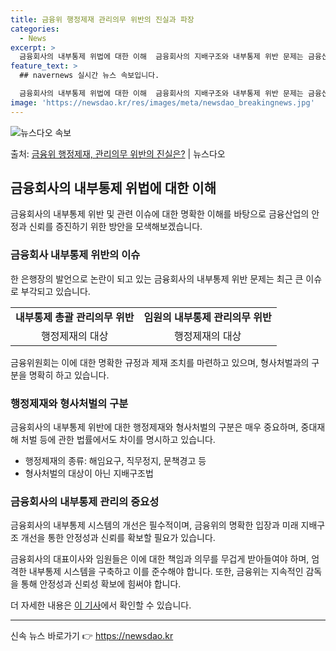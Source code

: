 ```yaml
---
title: 금융위 행정제재 관리의무 위반의 진실과 파장
categories:
  - News
excerpt: >
  금융회사의 내부통제 위법에 대한 이해  금융회사의 지배구조와 내부통제 위반 문제는 금융산업에서 중요하게 다루…
feature_text: >
  ## navernews 실시간 뉴스 속보입니다.

  금융회사의 내부통제 위법에 대한 이해  금융회사의 지배구조와 내부통제 위반 문제는 금융산업에서 중요하게 다루…
image: 'https://newsdao.kr/res/images/meta/newsdao_breakingnews.jpg'
---
```


![뉴스다오 속보](https://newsdao.kr/res/images/meta/newsdao_breakingnews.jpg)

<p>출처: <a href="https://newsdao.kr/4589" rel="dofollow">금융위 행정제재, 관리의무 위반의 진실은?</a> | 뉴스다오</p>

<h2 data-ke-size="size26">금융회사의 내부통제 위법에 대한 이해</h2>
<p data-ke-size="size16">금융회사의 내부통제 위반 및 관련 이슈에 대한 명확한 이해를 바탕으로 금융산업의 안정과 신뢰를 증진하기 위한 방안을 모색해보겠습니다.</p>

<h3>금융회사 내부통제 위반의 이슈</h3>
<p data-ke-size="size16">한 은행장의 발언으로 논란이 되고 있는 금융회사의 내부통제 위반 문제는 최근 큰 이슈로 부각되고 있습니다.</p>

<table>
  <tr>
    <td style="text-align: center; height: 17px;"><b>내부통제 총괄 관리의무 위반</b></td>
    <td style="text-align: center; height: 17px;"><b>임원의 내부통제 관리의무 위반</b></td>
  </tr>
  <tr>
    <td style="text-align: center; height: 17px;">행정제재의 대상</td>
    <td style="text-align: center; height: 17px;">행정제재의 대상</td>
  </tr>
</table>

<p data-ke-size="size16">금융위원회는 이에 대한 명확한 규정과 제재 조치를 마련하고 있으며, 형사처벌과의 구분을 명확히 하고 있습니다.</p>

<h3>행정제재와 형사처벌의 구분</h3>
<p data-ke-size="size16">금융회사의 내부통제 위반에 대한 행정제재와 형사처벌의 구분은 매우 중요하며, 중대재해 처벌 등에 관한 법률에서도 차이를 명시하고 있습니다.</p>

<ul>
  <li>행정제재의 종류: 해임요구, 직무정지, 문책경고 등</li>
  <li>형사처벌의 대상이 아닌 지배구조법</li>
</ul>

<h3>금융회사의 내부통제 관리의 중요성</h3>
<p data-ke-size="size16">금융회사의 내부통제 시스템의 개선은 필수적이며, 금융위의 명확한 입장과 미래 지배구조 개선을 통한 안정성과 신뢰를 확보할 필요가 있습니다.</p>

<p data-ke-size="size16">금융회사의 대표이사와 임원들은 이에 대한 책임과 의무를 무겁게 받아들여야 하며, 엄격한 내부통제 시스템을 구축하고 이를 준수해야 합니다. 또한, 금융위는 지속적인 감독을 통해 안정성과 신뢰성 확보에 힘써야 합니다.</p>

<p data-ke-size="size16">더 자세한 내용은 <a href="https://newsdao.kr/4589">이 기사</a>에서 확인할 수 있습니다.</p>
<hr> 

신속 뉴스 바로가기 👉 <a href="https://newsdao.kr" rel="dofollow">https://newsdao.kr</a>


